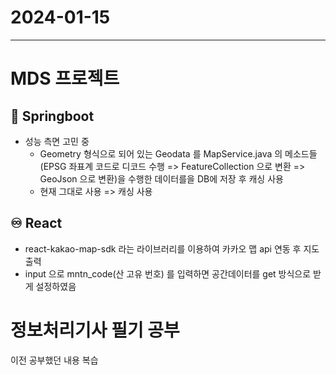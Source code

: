 # 2024-01-15
----------------

# MDS 프로젝트

## 🍃 Springboot
- 성능 측면 고민 중
    - Geometry 형식으로 되어 있는 Geodata 를 MapService.java 의 메소드들(EPSG 좌표계 코드로 디코드 수행 => FeatureCollection 으로 변환 => GeoJson 으로 변환)을 수행한 데이터를을 DB에 저장 후 캐싱 사용
    - 현재 그대로 사용 => 캐싱 사용

## ♾️ React
- react-kakao-map-sdk 라는 라이브러리를 이용하여 카카오 맵 api 연동 후 지도 출력
- input 으로 mntn_code(산 고유 번호) 를 입력하면 공간데이터를 get 방식으로 받게 설정하였음

# 정보처리기사 필기 공부
이전 공부했던 내용 복습